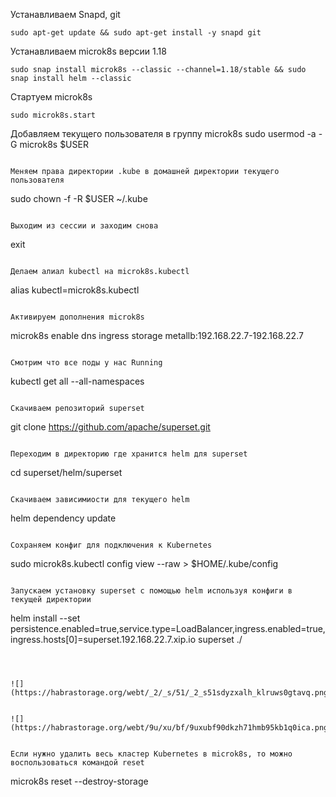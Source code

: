 
Устанавливаем Snapd, git
```
sudo apt-get update && sudo apt-get install -y snapd git
```

Устанавливаем microk8s версии 1.18
```
sudo snap install microk8s --classic --channel=1.18/stable && sudo snap install helm --classic
```

Стартуем microk8s
```
sudo microk8s.start
```

Добавляем текущего пользователя в группу microk8s
sudo usermod -a -G microk8s $USER
```

Меняем права директории .kube в домашней директории текущего пользователя
```
sudo chown -f -R $USER ~/.kube
```

Выходим из сессии и заходим снова
```
exit
```

Делаем алиал kubectl на microk8s.kubectl
```
alias kubectl=microk8s.kubectl
```

Активируем дополнения microk8s
```
microk8s enable dns ingress storage metallb:192.168.22.7-192.168.22.7 
```

Смотрим что все поды у нас Running
```
kubectl get all --all-namespaces
```

Скачиваем репозиторий superset
```
git clone https://github.com/apache/superset.git
```

Переходим в директорию где хранится helm для superset
```
cd superset/helm/superset
```

Скачиваем зависимиости для текущего helm
```
helm dependency update
```

Сохраняем конфиг для подключения к Kubernetes
```
sudo microk8s.kubectl config view --raw > $HOME/.kube/config
```

Запускаем установку superset с помощью helm используя конфиги в текущей директории
```
helm install --set persistence.enabled=true,service.type=LoadBalancer,ingress.enabled=true,ingress.hosts[0]=superset.192.168.22.7.xip.io  superset ./
```



![](https://habrastorage.org/webt/_2/_s/51/_2_s51sdyzxalh_klruws0gtavq.png)


![](https://habrastorage.org/webt/9u/xu/bf/9uxubf90dkzh71hmb95kb1q0ica.png)


Если нужно удалить весь кластер Kubernetes в microk8s, то можно воспользоваться командой reset

```
microk8s reset --destroy-storage
```



